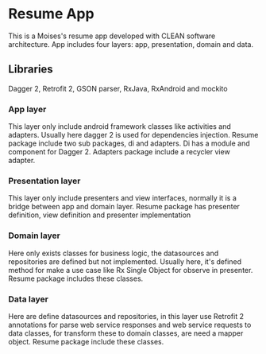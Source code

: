 # Resume App

This is a Moises's resume app developed with CLEAN software architecture. App includes four layers: app, presentation, domain and data.  

## Libraries

Dagger 2, Retrofit 2, GSON parser, RxJava, RxAndroid and mockito

### App layer

This layer only include android framework classes like activities and adapters. Usually here dagger 2 is used for dependencies injection. Resume package include two sub packages, di and adapters. Di has a module and component for Dagger 2. Adapters package include a recycler view adapter.

### Presentation layer 

This layer only include presenters and view interfaces, normally it is a bridge between app and domain layer. Resume package has presenter definition, view definition and presenter implementation

### Domain layer

Here only exists classes for business logic, the datasources and repositories are defined but not implemented. Usually here, it's defined method for make a use case like Rx Single Object for observe in presenter. Resume package includes these classes.

### Data layer

Here are define datasources and repositories, in this layer use Retrofit 2 annotations for parse web service responses and web service requests to data classes, for transform these to domain classes, are need a mapper object. Resume package include these classes.